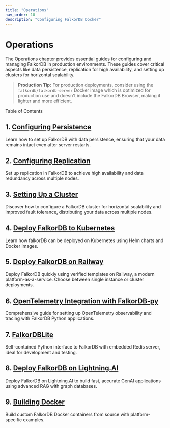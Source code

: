 ```yaml
---
title: "Operations"
nav_order: 10
description: "Configuring FalkorDB Docker"
---
```


# Operations

The Operations chapter provides essential guides for configuring and managing FalkorDB in production environments. These guides cover critical aspects like data persistence, replication for high availability, and setting up clusters for horizontal scalability.

> **Production Tip:** For production deployments, consider using the `falkordb/falkordb-server` Docker image which is optimized for production use and doesn't include the FalkorDB Browser, making it lighter and more efficient.

Table of Contents

## 1. [Configuring Persistence](/operations/persistence)

Learn how to set up FalkorDB with data persistence, ensuring that your data remains intact even after server restarts.

## 2. [Configuring Replication](/operations/replication)

Set up replication in FalkorDB to achieve high availability and data redundancy across multiple nodes.

## 3. [Setting Up a Cluster](/operations/cluster)

Discover how to configure a FalkorDB cluster for horizontal scalability and improved fault tolerance, distributing your data across multiple nodes.

## 4. [Deploy FalkorDB to Kubernetes](/operations/k8s_support)

Learn how falkorDB can be deployed on Kubernetes using Helm charts and Docker images.

## 5. [Deploy FalkorDB on Railway](/operations/railway)

Deploy FalkorDB quickly using verified templates on Railway, a modern platform-as-a-service. Choose between single instance or cluster deployments.

## 6. [OpenTelemetry Integration with FalkorDB-py](/operations/opentelemetry)

Comprehensive guide for setting up OpenTelemetry observability and tracing with FalkorDB Python applications.

## 7. [FalkorDBLite](/operations/falkordblite)

Self-contained Python interface to FalkorDB with embedded Redis server, ideal for development and testing.

## 8. [Deploy FalkorDB on Lightning.AI](/operations/lightning-ai)

Deploy FalkorDB on Lightning.AI to build fast, accurate GenAI applications using advanced RAG with graph databases.

## 9. [Building Docker](/operations/building-docker)

Build custom FalkorDB Docker containers from source with platform-specific examples.
